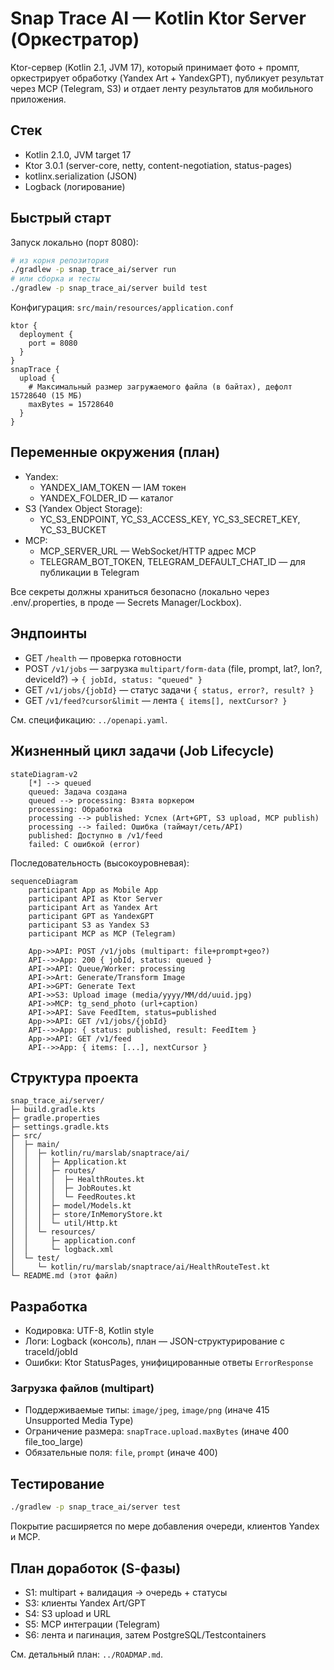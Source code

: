 # Snap Trace AI — Kotlin Ktor Server (Оркестратор)

Ktor-сервер (Kotlin 2.1, JVM 17), который принимает фото + промпт, оркестрирует обработку (Yandex Art + YandexGPT), публикует результат через MCP (Telegram, S3) и отдает ленту результатов для мобильного приложения.

## Стек
- Kotlin 2.1.0, JVM target 17
- Ktor 3.0.1 (server-core, netty, content-negotiation, status-pages)
- kotlinx.serialization (JSON)
- Logback (логирование)

## Быстрый старт

Запуск локально (порт 8080):

```bash
# из корня репозитория
./gradlew -p snap_trace_ai/server run
# или сборка и тесты
./gradlew -p snap_trace_ai/server build test
```

Конфигурация: `src/main/resources/application.conf`

```hocon
ktor {
  deployment {
    port = 8080
  }
}
snapTrace {
  upload {
    # Максимальный размер загружаемого файла (в байтах), дефолт 15728640 (15 МБ)
    maxBytes = 15728640
  }
}
```

## Переменные окружения (план)
- Yandex:
  - YANDEX_IAM_TOKEN — IAM токен
  - YANDEX_FOLDER_ID — каталог
- S3 (Yandex Object Storage):
  - YC_S3_ENDPOINT, YC_S3_ACCESS_KEY, YC_S3_SECRET_KEY, YC_S3_BUCKET
- MCP:
  - MCP_SERVER_URL — WebSocket/HTTP адрес MCP
  - TELEGRAM_BOT_TOKEN, TELEGRAM_DEFAULT_CHAT_ID — для публикации в Telegram

Все секреты должны храниться безопасно (локально через .env/.properties, в проде — Secrets Manager/Lockbox).

## Эндпоинты
- GET `/health` — проверка готовности
- POST `/v1/jobs` — загрузка `multipart/form-data` (file, prompt, lat?, lon?, deviceId?) → `{ jobId, status: "queued" }`
- GET `/v1/jobs/{jobId}` — статус задачи `{ status, error?, result? }`
- GET `/v1/feed?cursor&limit` — лента `{ items[], nextCursor? }`

См. спецификацию: `../openapi.yaml`.

## Жизненный цикл задачи (Job Lifecycle)

```mermaid
stateDiagram-v2
    [*] --> queued
    queued: Задача создана
    queued --> processing: Взята воркером
    processing: Обработка
    processing --> published: Успех (Art+GPT, S3 upload, MCP publish)
    processing --> failed: Ошибка (таймаут/сеть/API)
    published: Доступно в /v1/feed
    failed: С ошибкой (error)
```

Последовательность (высокоуровневая):

```mermaid
sequenceDiagram
    participant App as Mobile App
    participant API as Ktor Server
    participant Art as Yandex Art
    participant GPT as YandexGPT
    participant S3 as Yandex S3
    participant MCP as MCP (Telegram)

    App->>API: POST /v1/jobs (multipart: file+prompt+geo?)
    API-->>App: 200 { jobId, status: queued }
    API->>API: Queue/Worker: processing
    API->>Art: Generate/Transform Image
    API->>GPT: Generate Text
    API->>S3: Upload image (media/yyyy/MM/dd/uuid.jpg)
    API->>MCP: tg_send_photo (url+caption)
    API->>API: Save FeedItem, status=published
    App->>API: GET /v1/jobs/{jobId}
    API-->>App: { status: published, result: FeedItem }
    App->>API: GET /v1/feed
    API-->>App: { items: [...], nextCursor }
```

## Структура проекта
```
snap_trace_ai/server/
├─ build.gradle.kts
├─ gradle.properties
├─ settings.gradle.kts
├─ src/
│  ├─ main/
│  │  ├─ kotlin/ru/marslab/snaptrace/ai/
│  │  │  ├─ Application.kt
│  │  │  ├─ routes/
│  │  │  │  ├─ HealthRoutes.kt
│  │  │  │  ├─ JobRoutes.kt
│  │  │  │  └─ FeedRoutes.kt
│  │  │  ├─ model/Models.kt
│  │  │  ├─ store/InMemoryStore.kt
│  │  │  └─ util/Http.kt
│  │  └─ resources/
│  │     ├─ application.conf
│  │     └─ logback.xml
│  └─ test/
│     └─ kotlin/ru/marslab/snaptrace/ai/HealthRouteTest.kt
└─ README.md (этот файл)
```

## Разработка
- Кодировка: UTF-8, Kotlin style
- Логи: Logback (консоль), план — JSON-структурирование с traceId/jobId
- Ошибки: Ktor StatusPages, унифицированные ответы `ErrorResponse`

### Загрузка файлов (multipart)
- Поддерживаемые типы: `image/jpeg`, `image/png` (иначе 415 Unsupported Media Type)
- Ограничение размера: `snapTrace.upload.maxBytes` (иначе 400 file_too_large)
- Обязательные поля: `file`, `prompt` (иначе 400)

## Тестирование
```bash
./gradlew -p snap_trace_ai/server test
```
Покрытие расширяется по мере добавления очереди, клиентов Yandex и MCP.

## План доработок (S‑фазы)
- S1: multipart + валидация → очередь + статусы
- S3: клиенты Yandex Art/GPT
- S4: S3 upload и URL
- S5: MCP интеграции (Telegram)
- S6: лента и пагинация, затем PostgreSQL/Testcontainers

См. детальный план: `../ROADMAP.md`.
